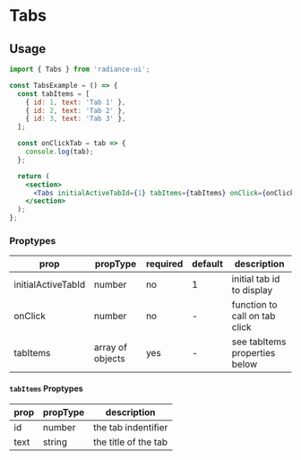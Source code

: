# Tabs
## Usage

```jsx
import { Tabs } from 'radiance-ui';

const TabsExample = () => {
  const tabItems = [
    { id: 1, text: 'Tab 1' },
    { id: 2, text: 'Tab 2' },
    { id: 3, text: 'Tab 3' },
  ];

  const onClickTab = tab => {
    console.log(tab);
  };

  return (
    <section>
      <Tabs initialActiveTabId={1} tabItems={tabItems} onClick={onClickTab} />
    </section>
  );
};
```

<!-- STORY -->

### Proptypes
| prop                | propType          | required  | default   | description                                                                                                                  
|---------------------|-------------------|-----------|-----------|-------------------------------|
| initialActiveTabId  | number            | no        | 1         | initial tab id to display     |
| onClick             | number            | no        | -         | function to call on tab click |
| tabItems            | array of objects  | yes       | -         | see tabItems properties below |


#### `tabItems` Proptypes
| prop      | propType | description                    |
| --------  | -------- | ------------------------------ |
| id        | number   | the tab indentifier                |
| text      | string   | the title of the tab           |
